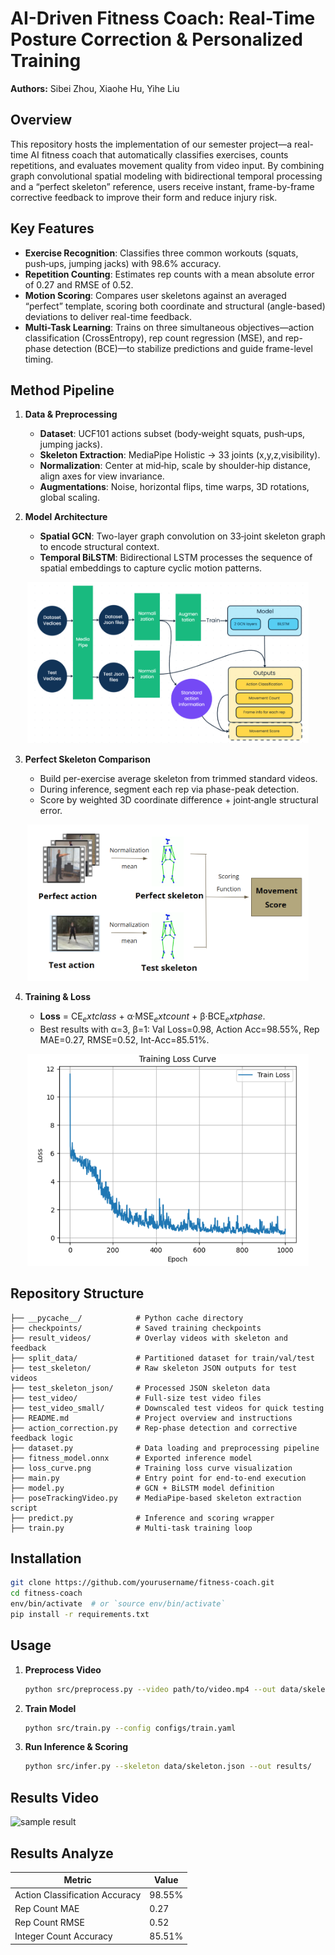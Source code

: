 # AI-Driven Fitness Coach: Real-Time Posture Correction & Personalized Training

**Authors:** Sibei Zhou, Xiaohe Hu, Yihe Liu

## Overview

This repository hosts the implementation of our semester project—a real-time AI fitness coach that automatically classifies exercises, counts repetitions, and evaluates movement quality from video input. By combining graph convolutional spatial modeling with bidirectional temporal processing and a “perfect skeleton” reference, users receive instant, frame-by-frame corrective feedback to improve their form and reduce injury risk.

## Key Features

* **Exercise Recognition**: Classifies three common workouts (squats, push‑ups, jumping jacks) with 98.6% accuracy.
* **Repetition Counting**: Estimates rep counts with a mean absolute error of 0.27 and RMSE of 0.52.
* **Motion Scoring**: Compares user skeletons against an averaged “perfect” template, scoring both coordinate and structural (angle-based) deviations to deliver real-time feedback.
* **Multi-Task Learning**: Trains on three simultaneous objectives—action classification (CrossEntropy), rep count regression (MSE), and rep-phase detection (BCE)—to stabilize predictions and guide frame-level timing.

## Method Pipeline

1. **Data & Preprocessing**

   * **Dataset**: UCF101 actions subset (body‑weight squats, push‑ups, jumping jacks).
   * **Skeleton Extraction**: MediaPipe Holistic → 33 joints (x,y,z,visibility).
   * **Normalization**: Center at mid‑hip, scale by shoulder‑hip distance, align axes for view invariance.
   * **Augmentations**: Noise, horizontal flips, time warps, 3D rotations, global scaling.

2. **Model Architecture**

   * **Spatial GCN**: Two-layer graph convolution on 33‑joint skeleton graph to encode structural context.
   * **Temporal BiLSTM**: Bidirectional LSTM processes the sequence of spatial embeddings to capture cyclic motion patterns.
<p align="center">
  <img src="img/model_structure.png" alt="model structure" width="450px" /> 
</p>

3. **Perfect Skeleton Comparison**

   * Build per-exercise average skeleton from trimmed standard videos.
   * During inference, segment each rep via phase-peak detection.
   * Score by weighted 3D coordinate difference + joint‑angle structural error.
<p align="center">
  <img src="img/score.png" alt="score system" width="450px" />  
</p>

4. **Training & Loss**

   * **Loss** = CE$_	ext{class}$ + α·MSE$_	ext{count}$ + β·BCE$_	ext{phase}$.
   * Best results with α=3, β=1: Val Loss=0.98, Action Acc=98.55%, Rep MAE=0.27, RMSE=0.52, Int-Acc=85.51%.
<p align="center">
  <img src="img/loss.png" alt="Loss plot" width="450px" />  
</p>

## Repository Structure

```
├── __pycache__/            # Python cache directory
├── checkpoints/            # Saved training checkpoints
├── result_videos/          # Overlay videos with skeleton and feedback
├── split_data/             # Partitioned dataset for train/val/test
├── test_skeleton/          # Raw skeleton JSON outputs for test videos
├── test_skeleton_json/     # Processed JSON skeleton data
├── test_video/             # Full-size test video files
├── test_video_small/       # Downscaled test videos for quick testing
├── README.md               # Project overview and instructions
├── action_correction.py    # Rep-phase detection and corrective feedback logic
├── dataset.py              # Data loading and preprocessing pipeline
├── fitness_model.onnx      # Exported inference model
├── loss_curve.png          # Training loss curve visualization
├── main.py                 # Entry point for end-to-end execution
├── model.py                # GCN + BiLSTM model definition
├── poseTrackingVideo.py    # MediaPipe-based skeleton extraction script
├── predict.py              # Inference and scoring wrapper
├── train.py                # Multi-task training loop
```

## Installation

```bash
git clone https://github.com/yourusername/fitness-coach.git
cd fitness-coach
env/bin/activate  # or `source env/bin/activate`
pip install -r requirements.txt
```

## Usage

1. **Preprocess Video**

   ```bash
   python src/preprocess.py --video path/to/video.mp4 --out data/skeleton.json
   ```
2. **Train Model**

   ```bash
   python src/train.py --config configs/train.yaml
   ```
3. **Run Inference & Scoring**

   ```bash
   python src/infer.py --skeleton data/skeleton.json --out results/
   ```

## Results Video
<img src="img/PushUps5_result_overlay.gif" alt="sample result" style="max-width: 100%; height: auto;" />

## Results Analyze

| Metric                         | Value  |
| ------------------------------ | ------ |
| Action Classification Accuracy | 98.55% |
| Rep Count MAE                  | 0.27   |
| Rep Count RMSE                 | 0.52   |
| Integer Count Accuracy         | 85.51% |
